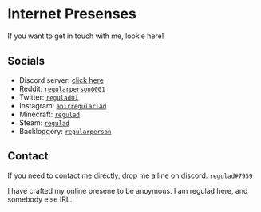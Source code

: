 # Internet Presenses
If you want to get in touch with me, lookie here!

## Socials
* Discord server: [click here](/discord)
* Reddit: [`regularperson0001`](https://www.reddit.com/user/regularperson0001)
* Twitter: [`regulad01`](https://twitter.com/regulad01)
* Instagram: [`anirregularlad`](https://www.instagram.com/anirregularlad/)
* Minecraft: [`regulad`](https://namemc.com/profile/regulad.1)
* Steam: [`regulad`](https://steamcommunity.com/id/regulad0)
* Backloggery: [`regularperson`](https://backloggery.com/regularperson)

## Contact
If you need to contact me directly, drop me a line on discord. `regulad#7959`

I have crafted my online presene to be anoymous. I am regulad here, and somebody else IRL.